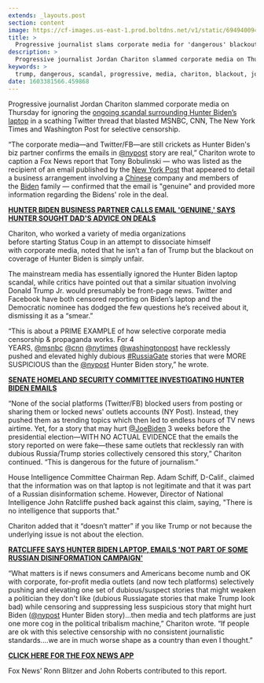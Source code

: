 ```yaml
--- 
extends: _layouts.post 
section: content 
image: https://cf-images.us-east-1.prod.boltdns.net/v1/static/694940094001/a03eb0ec-113a-4267-b5cd-bc915592eaca/e938ea56-2748-43d5-b77a-ffcfefc62e7b/1280x720/match/image.jpg 
title: > 
  Progressive journalist slams corporate media for 'dangerous' blackout of Hunter Biden scandal 
description: > 
  Progressive journalist Jordan Chariton slammed corporate media on Thursday for ignoring the ongoing scandal surrounding Hunter Biden’s laptop in a scathing Twitter thread that blasted MSNBC, CNN, The New York Times and Washington Post for selective censorship.HUNTER BIDEN BUSINESS PARTNER CALLS EMAIL 'GENUINE,' SAYS HUNTER SOUGHT DAD'S ADVICE ON DEALSChariton, who worked a variety of media organizations before starting Status Coup in an attempt to dissociate himself with corporate media, noted that he isn’t a fan of Trump but the blackout on coverage of Hunter Biden is simply unfair.The mainstream media has essentially ignored the Hunter Biden laptop scandal, while critics have pointed out that a similar situation involving Donald Trump Jr. would presumably be front-page news.For 4 YEARS, @msnbc @cnn @nytimes @washingtonpost have recklessly pushed and elevated highly dubious #RussiaGate stories that were MORE SUSPICIOUS than the @nypost Hunter Biden story,” he wrote.SENATE HOMELAND SECURITY COMMITTEE INVESTIGATING HUNTER BIDEN EMAILS“None of the social platforms (Twitter/FB) blocked users from posting or sharing them or locked news' outlets accounts (NY Post). 
keywords: > 
  trump, dangerous, scandal, progressive, media, chariton, blackout, journalist, hunter, slams, pushed, corporate, biden, bidens, selective, laptop 
date: 1603381566.459868 
--- 
```

<div><p class="speakable">Progressive journalist&#160;Jordan Chariton slammed corporate media on Thursday for ignoring the <a href="https://www.foxnews.com/politics/laptop-hunter-biden-linked-fbi-money-laundering-probe" target="_blank">ongoing scandal surrounding Hunter Biden&#8217;s laptop</a> in a scathing Twitter thread that&#160;blasted MSNBC, CNN, The New York Times and Washington Post for selective censorship.&#160;&#160;</p><p class="ad gam"></p><p class="ad gam"></p><p class="ad gam"></p><p class="speakable">&#8220;The corporate media&#8212;and Twitter/FB&#8212;are still crickets as Hunter Biden's biz partner confirms the emails in&#160;<a href="https://twitter.com/nypost" rel="noreferrer noopener" target="_blank">@nypost</a>&#160;story&#160;are&#160;real,&#8221;&#160;Chariton wrote to caption a Fox News report that&#160;Tony&#160;Bobulinski &#8212;&#160;who was listed as the recipient of an email published by the&#160;<a href="https://nypost.com/2020/10/15/emails-reveal-how-hunter-biden-tried-to-cash-in-big-with-chinese-firm/" rel="noreferrer noopener" target="_blank">New York Post</a>&#160;that appeared to detail a business arrangement involving a&#160;<a href="https://www.foxnews.com/category/world/world-regions/china" rel="noreferrer noopener" target="_blank">Chinese</a>&#160;company and members of the&#160;<a href="https://www.foxnews.com/category/person/joe-biden" rel="noreferrer noopener" target="_blank">Biden</a>&#160;family &#8212;&#160;confirmed that the email is "genuine" and provided more information regarding the Bidens' role in the deal.&#160;</p><p><strong><a href="https://www.foxnews.com/politics/hunter-biden-business-partner-email-genuine-joe-biden-advice" target="_blank">HUNTER BIDEN BUSINESS PARTNER CALLS EMAIL 'GENUINE,' SAYS HUNTER SOUGHT DAD'S ADVICE ON DEALS</a></strong>&#160;</p><p>Chariton, who worked&#160;a variety of media organizations before&#160;starting&#160;Status Coup&#160;in an attempt to&#160;dissociate himself with&#160;corporate media,&#160;noted that he&#160;isn&#8217;t a fan of Trump but the blackout on coverage of Hunter Biden is simply unfair.&#160;&#160;</p><p class="ad gam"></p><p>The mainstream media has essentially ignored&#160;the Hunter Biden laptop scandal, while critics have pointed out that a similar situation involving Donald Trump Jr. would presumably be front-page news. Twitter and Facebook have both&#160;censored reporting on Biden&#8217;s laptop and the Democratic nominee has dodged the few questions he&#8217;s received about it, dismissing it as a &#8220;smear.&#8221;&#160;&#160;</p><p class="ad gam"></p><p>&#8220;This is about a PRIME EXAMPLE of how selective corporate media censorship &amp; propaganda works. For 4 YEARS,&#160;<a href="https://twitter.com/MSNBC" rel="noreferrer noopener" target="_blank">@msnbc</a>&#160;<a href="https://twitter.com/CNN" rel="noreferrer noopener" target="_blank">@cnn</a>&#160;<a href="https://twitter.com/nytimes" rel="noreferrer noopener" target="_blank">@nytimes</a>&#160;<a href="https://twitter.com/washingtonpost" rel="noreferrer noopener" target="_blank">@washingtonpost</a>&#160;have recklessly pushed and elevated highly dubious&#160;<a href="https://twitter.com/hashtag/RussiaGate?src=hashtag_click" rel="noreferrer noopener" target="_blank">#RussiaGate</a>&#160;stories that were MORE SUSPICIOUS than the&#160;<a href="https://twitter.com/nypost" rel="noreferrer noopener" target="_blank">@nypost</a>&#160;Hunter Biden story,&#8221; he wrote.&#160;&#160;</p><p><strong><a href="https://www.foxnews.com/politics/hunter-biden-emails-senate-homeland-security-committee-investigating-hard-drive-laptop" target="_blank">SENATE HOMELAND SECURITY COMMITTEE INVESTIGATING HUNTER BIDEN EMAILS</a></strong></p><p class="ad gam"></p><p>&#8220;None of the social platforms (Twitter/FB) blocked users from posting or sharing them or locked news' outlets accounts (NY Post). Instead, they pushed them as trending topics which then led to endless hours of TV news airtime. Yet, for a story that may hurt&#160;<a href="https://twitter.com/JoeBiden" rel="noreferrer noopener" target="_blank">@JoeBiden</a>&#160;3 weeks&#160;before the presidential election&#8212;WITH NO ACTUAL EVIDENCE that the emails the story reported on were fake&#8212;these same outlets that recklessly ran with dubious Russia/Trump stories collectively censored this story,&#8221;&#160;Chariton continued. &#8220;This is dangerous for the future of journalism.&#8221;&#160;</p><p class="ad gam"></p><p>House Intelligence Committee Chairman Rep. Adam Schiff, D-Calif., claimed that the information was on that laptop is not legitimate and that it was part of a Russian disinformation scheme. However,&#160;Director of National Intelligence John Ratcliffe pushed back against this claim, saying, "There is no intelligence that supports that."</p><p class="ad gam"></p><p>Chariton added that it &#8220;doesn&#8217;t matter&#8221; if you like Trump or not because the underlying issue is not about the election.&#160;&#160;</p><p class="ad gam"></p><p><strong><a href="https://www.foxnews.com/politics/ratcliffe-hunter-biden-laptop-emails-not-russian-disinformation-campaign">RATCLIFFE SAYS HUNTER BIDEN LAPTOP, EMAILS 'NOT PART OF SOME RUSSIAN DISINFORMATION CAMPAIGN'</a></strong></p><p>&#8220;What matters is if news consumers and Americans become numb and OK with corporate, for-profit media outlets (and now tech platforms) selectively pushing and elevating&#160;one set of dubious/suspect stories that might weaken a politician they don't like (dubious&#160;Russiagate&#160;stories that make Trump look bad) while censoring and suppressing less suspicious story that might hurt Biden (<a href="https://twitter.com/nypost" rel="noreferrer noopener" target="_blank">@nypost</a>&#160;Hunter Biden&#160;story)...then media and tech platforms&#160;are just one more cog in the political tribalism machine,&#8221;&#160;Chariton wrote.&#160;&#8220;If people are ok with this selective censorship with no consistent journalistic standards....we&#160;are in much worse shape as a country than even I thought.&#8221;&#160;</p><p><strong><a href="https://www.foxnews.com/apps-products" target="_blank">CLICK HERE FOR THE FOX NEWS APP</a></strong></p><p class="ad gam"></p><p class="ad gam"></p><p>Fox News&#8217; Ronn Blitzer and John Roberts contributed to this report.&#160;&#160;</p></div>